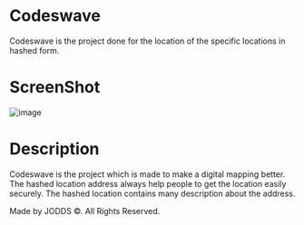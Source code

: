 # Codeswave
Codeswave is the project done for the location of the specific locations in hashed form.

# ScreenShot
![image](https://github.com/rabsss/Codeswave/assets/86036071/0ff5a1a1-e002-46aa-813c-989ab4a3dd43)

# Description
Codeswave is the project which is made to make a digital mapping better. The hashed location address always help people to get the location easily securely. The hashed location contains many description about the address.

Made by JODDS &copy;. All Rights Reserved.
